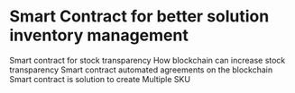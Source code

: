 # Smart Contract for better solution inventory management #
Smart contract for stock transparency
How blockchain can increase stock transparency
Smart contract  automated agreements on the blockchain
Smart contract is solution to create Multiple SKU
